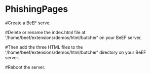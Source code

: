# PhishingPages

#Create a BeEF serve.

#Delete or rename the index.html file at '/home/beef/extensions/demos/html/butcher' on your BeEF server,

#Then add the three HTML files to the '/home/beef/extensions/demos/html/butcher' directory on your BeEF server.

#Reboot the server.

